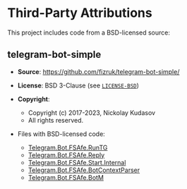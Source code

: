 # Third-Party Attributions

This project includes code from a BSD-licensed source:

## telegram-bot-simple
- **Source**: https://github.com/fizruk/telegram-bot-simple/

- **License**: BSD 3-Clause (see [`LICENSE-BSD`](LICENSE-BSD))

- **Copyright**:
  - Copyright (c) 2017-2023, Nickolay Kudasov
  - All rights reserved.

- Files with BSD-licensed code:
  - [Telegram.Bot.FSAfe.RunTG](./src/Telegram/Bot/FSAfe/RunTG.hs)
  - [Telegram.Bot.FSAfe.Reply](./src/Telegram/Bot/FSAfe/Reply.hs)
  - [Telegram.Bot.FSAfe.Start.Internal](./src/Telegram/Bot/FSAfe/Start/Internal.hs)
  - [Telegram.Bot.FSAfe.BotContextParser](./src/Telegram/Bot/FSAfe/BotContextParser.hs)
  - [Telegram.Bot.FSAfe.BotM](./src/Telegram/Bot/FSAfe/BotM.hs)
